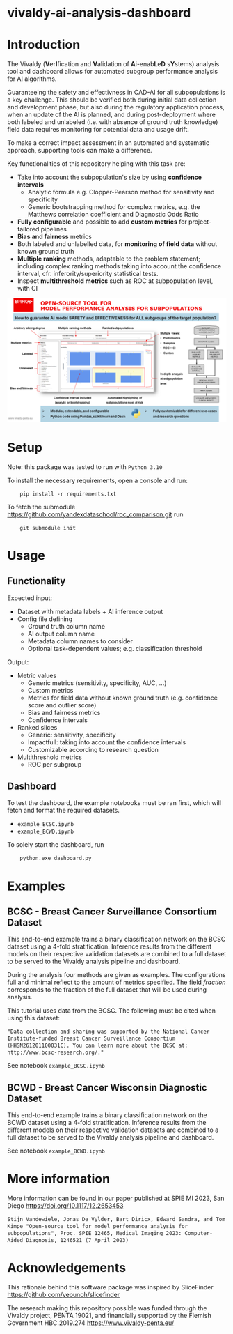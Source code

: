 # vivaldy-ai-analysis-dashboard

# Introduction
The Vivaldy (<b>V</b>er<b>I</b>fication and <b>V</b>alidation of <b>A</b>i-enab<b>L</b>e<b>D</b> s<b>Y</b>stems) analysis tool and dashboard allows for automated subgroup performance analysis for AI algorithms.

Guaranteeing the safety and effectivness in CAD-AI for all subpopulations is a key challenge. This should be verified both during initial data collection and development phase, but also during the regulatory application process, when an update of the AI is planned, and during post-deployment where both labeled and unlabeled (i.e. with absence of ground truth knowledge) field data requires monitoring for potential data and usage drift.

To make a correct impact assessment in an automated and systematic approach, supporting tools can make a difference.

Key functionalities of this repository helping with this task are:

* Take into account the subpopulation's size by using **confidence intervals**
  * Analytic formula e.g. Clopper-Pearson method for sensitivity and specificity
  * Generic bootstrapping method for complex metrics, e.g. the Matthews correlation coefficient and Diagnostic Odds Ratio
* **Fully configurable** and possible to add **custom metrics** for project-tailored pipelines
* **Bias and fairness** metrics
* Both labeled and unlabelled data, for **monitoring of field data** without known ground truth
* **Multiple ranking** methods, adaptable to the problem statement; including complex ranking methods taking into account the confidence interval, cfr. inferority/superiority statistical tests.
* Inspect **multithreshold metrics** such as ROC at subpopulation level, with CI

![figure abstract](https://github.com/barcoopensource/vivaldy-ai-analysis-dashboard/blob/main/assets/abstract.png?raw=true)

# Setup
Note: this package was tested to run with `Python 3.10` 

To install the necessary requirements, open a console and run:
```console
    pip install -r requirements.txt
```

To fetch the submodule https://github.com/yandexdataschool/roc_comparison.git run
```console
    git submodule init
```
# Usage
## Functionality
Expected input:

* Dataset with metadata labels + AI inference output
* Config file defining
    * Ground truth column name
    * AI output column name
    * Metadata column names to consider
    * Optional task-dependent values; e.g. classification threshold

Output:

* Metric values
    * Generic metrics (sensitivity, specificity, AUC, ...)
    * Custom metrics
    * Metrics for field data without known ground truth (e.g. confidence score and outlier score)
    * Bias and fairness metrics
    * Confidence intervals
* Ranked slices
    * Generic: sensitivity, specificity
    * Impactfull: taking into account the confidence intervals
    * Customizable according to research question
* Multithreshold metrics
    * ROC per subgroup



## Dashboard
To test the dashboard, the example notebooks must be ran first, which will fetch and format the required datasets.
* `example_BCSC.ipynb`
* `example_BCWD.ipynb`

To solely start the dashboard, run 
```console
    python.exe dashboard.py
```

# Examples
## BCSC - Breast Cancer Surveillance Consortium Dataset
This end-to-end example trains a binary classification network on the BCSC dataset using a 4-fold stratification. Inference results from the different models on their respective validation datasets are combined to a full dataset to be served to the Vivaldy analysis pipeline and dashboard.

During the analysis four methods are given as examples. The configurations full and minimal reflect to the amount of metrics specified. The field *fraction* corresponds to the fraction of the full dataset that will be used during analysis.

This tutorial uses data from the BCSC. The following must be cited when using this dataset:

    "Data collection and sharing was supported by the National Cancer Institute-funded Breast Cancer Surveillance Consortium (HHSN261201100031C). You can learn more about the BCSC at: http://www.bcsc-research.org/."

See notebook `example_BCSC.ipynb`

## BCWD - Breast Cancer Wisconsin Diagnostic Dataset
This end-to-end example trains a binary classification network on the BCWD dataset using a 4-fold stratification. Inference results from the different models on their respective validation datasets are combined to a full dataset to be served to the Vivaldy analysis pipeline and dashboard.

See notebook `example_BCWD.ipynb`


# More information
More information can be found in our paper published at SPIE MI 2023, San Diego
https://doi.org/10.1117/12.2653453

    Stijn Vandewiele, Jonas De Vylder, Bart Diricx, Edward Sandra, and Tom Kimpe "Open-source tool for model performance analysis for subpopulations", Proc. SPIE 12465, Medical Imaging 2023: Computer-Aided Diagnosis, 1246521 (7 April 2023)

# Acknowledgements
This rationale behind this software package was inspired by SliceFinder https://github.com/yeounoh/slicefinder

The research making this repository possible was funded through the Vivaldy project, PENTA 19021, and financially supported by the Flemish Government HBC.2019.274 https://www.vivaldy-penta.eu/
